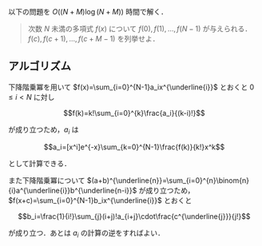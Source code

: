 以下の問題を $O((N+M)\log(N+M))$ 時間で解く．

> 次数 $N$ 未満の多項式 $f(x)$ について $f(0),f(1),\dots,f(N-1)$ が与えられる．
> $f(c),f(c+1),\dots,f(c+M-1)$ を列挙せよ．

## アルゴリズム

下降階乗冪を用いて $f(x)=\sum_{i=0}^{N-1}a_ix^{\underline{i}}$ とおくと $0\leq i\lt N$ に対し

$$f(k)=k!\sum_{i=0}^{k}\frac{a_i}{(k-i)!}$$

が成り立つため，$a_i$ は

$$a_i=[x^i]e^{-x}\sum_{k=0}^{N-1}\frac{f(k)}{k!}x^k$$

として計算できる．

また下降階乗冪について $(a+b)^{\underline{n}}=\sum_{i=0}^{n}\binom{n}{i}a^{\underline{i}}b^{\underline{n-i}}$ が成り立つため，$f(x+c)=\sum_{i=0}^{N-1}b_ix^{\underline{i}}$ とおくと

$$b_i=\frac{1}{i!}\sum_{j}(i+j)!a_{i+j}\cdot\frac{c^{\underline{j}}}{j!}$$

が成り立つ．あとは $a_i$ の計算の逆をすればよい．